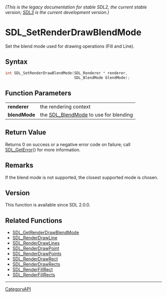 ###### (This is the legacy documentation for stable SDL2, the current stable version; [SDL3](https://wiki.libsdl.org/SDL3/) is the current development version.)
# SDL_SetRenderDrawBlendMode

Set the blend mode used for drawing operations (Fill and Line).

## Syntax

```c
int SDL_SetRenderDrawBlendMode(SDL_Renderer * renderer,
                               SDL_BlendMode blendMode);

```

## Function Parameters

|                   |                                                        |
| ----------------- | ------------------------------------------------------ |
| **renderer**      | the rendering context                                  |
| **blendMode**     | the [SDL_BlendMode](SDL_BlendMode.md) to use for blending |

## Return Value

Returns 0 on success or a negative error code on failure; call
[SDL_GetError](SDL_GetError.md)() for more information.

## Remarks

If the blend mode is not supported, the closest supported mode is chosen.

## Version

This function is available since SDL 2.0.0.

## Related Functions

* [SDL_GetRenderDrawBlendMode](SDL_GetRenderDrawBlendMode.md)
* [SDL_RenderDrawLine](SDL_RenderDrawLine.md)
* [SDL_RenderDrawLines](SDL_RenderDrawLines.md)
* [SDL_RenderDrawPoint](SDL_RenderDrawPoint.md)
* [SDL_RenderDrawPoints](SDL_RenderDrawPoints.md)
* [SDL_RenderDrawRect](SDL_RenderDrawRect.md)
* [SDL_RenderDrawRects](SDL_RenderDrawRects.md)
* [SDL_RenderFillRect](SDL_RenderFillRect.md)
* [SDL_RenderFillRects](SDL_RenderFillRects.md)

----
[CategoryAPI](CategoryAPI.md)
